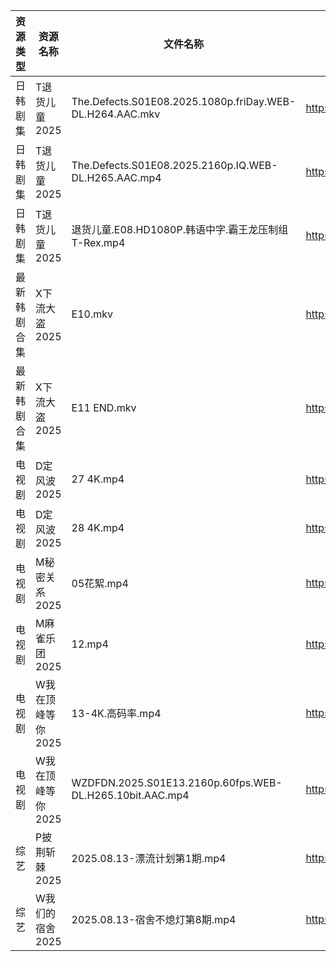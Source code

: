 | 资源类型   | 资源名称        | 文件名称                                                     | 分享链接                                 | 更新时间                |
| ------ | ----------- | -------------------------------------------------------- | ------------------------------------ | ------------------- |
| 日韩剧集   | T退货儿童2025   | The.Defects.S01E08.2025.1080p.friDay.WEB-DL.H264.AAC.mkv | https://pan.quark.cn/s/6d2fc4aa64cc  | 2025-08-13 10:32:40 |
| 日韩剧集   | T退货儿童2025   | The.Defects.S01E08.2025.2160p.IQ.WEB-DL.H265.AAC.mp4     | https://pan.quark.cn/s/6d2fc4aa64cc  | 2025-08-13 10:32:46 |
| 日韩剧集   | T退货儿童2025   | 退货儿童.E08.HD1080P.韩语中字.霸王龙压制组T-Rex.mp4                    | https://pan.quark.cn/s/6d2fc4aa64cc  | 2025-08-13 10:32:50 |
| 最新韩剧合集 | X下流大盗2025   | E10.mkv                                                  | https://www.alipan.com/s/78GeHBvwPWE | 2025-08-13 18:02:30 |
| 最新韩剧合集 | X下流大盗2025   | E11 END.mkv                                              | https://www.alipan.com/s/78GeHBvwPWE | 2025-08-13 18:02:30 |
| 电视剧    | D定风波2025    | 27 4K.mp4                                                | https://www.alipan.com/s/JczfVyDN3cU | 2025-08-13 08:00:57 |
| 电视剧    | D定风波2025    | 28 4K.mp4                                                | https://www.alipan.com/s/JczfVyDN3cU | 2025-08-13 08:00:56 |
| 电视剧    | M秘密关系2025   | 05花絮.mp4                                                 | https://pan.quark.cn/s/332e300c799d  | 2025-08-13 01:26:54 |
| 电视剧    | M麻雀乐团2025   | 12.mp4                                                   | https://pan.quark.cn/s/6f7fe24c7e8f  | 2025-08-13 10:27:16 |
| 电视剧    | W我在顶峰等你2025 | 13-4K.高码率.mp4                                            | https://pan.quark.cn/s/cb17e03fd6d6  | 2025-08-13 16:34:03 |
| 电视剧    | W我在顶峰等你2025 | WZDFDN.2025.S01E13.2160p.60fps.WEB-DL.H265.10bit.AAC.mp4 | https://pan.quark.cn/s/cb17e03fd6d6  | 2025-08-13 16:34:07 |
| 综艺     | P披荆斩棘2025   | 2025.08.13-漂流计划第1期.mp4                                   | https://pan.quark.cn/s/9ae1eb01008d  | 2025-08-13 16:43:21 |
| 综艺     | W我们的宿舍2025  | 2025.08.13-宿舍不熄灯第8期.mp4                                  | https://pan.quark.cn/s/f9a388d84b7d  | 2025-08-13 16:43:57 |
